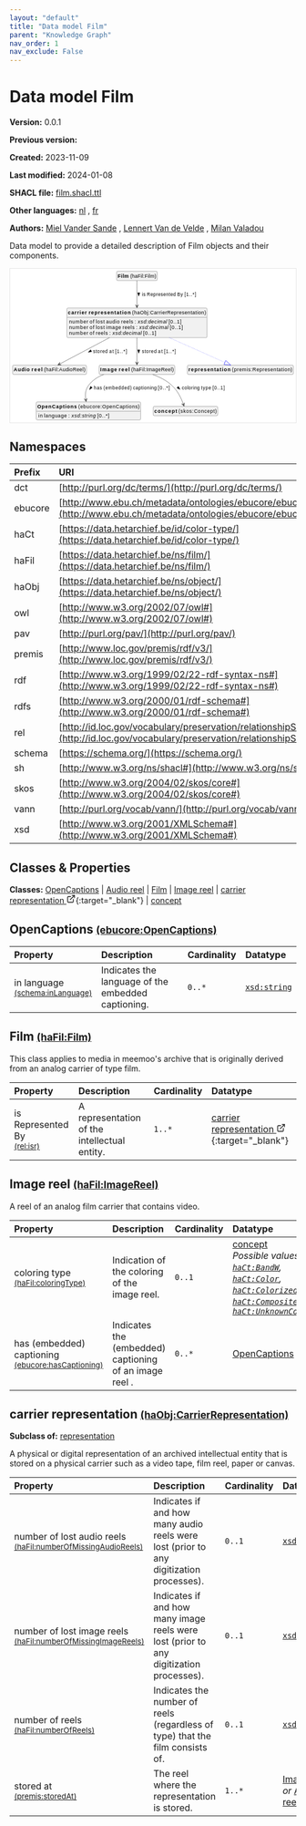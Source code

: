 ```yaml
---
layout: "default"
title: "Data model Film"
parent: "Knowledge Graph"
nav_order: 1
nav_exclude: False
---
```

<svg xmlns="http://www.w3.org/2000/svg" style="display: none;"><symbol id="svg-external-link" width="24" height="24" viewBox="0 0 24 24" fill="none" stroke="currentColor" stroke-width="2" stroke-linecap="round" stroke-linejoin="round" class="feather feather-external-link"><title id="svg-external-link-title">(external link)</title><path d="M18 13v6a2 2 0 0 1-2 2H5a2 2 0 0 1-2-2V8a2 2 0 0 1 2-2h6"></path><polyline points="15 3 21 3 21 9"></polyline><line x1="10" y1="14" x2="21" y2="3"></line> </symbol></svg>

Data model Film
====================

**Version:** 0.0.1

**Previous version:** 

**Created:** 2023-11-09

**Last modified:** 2024-01-08

**SHACL file:** [film.shacl.ttl](film.shacl.ttl)

**Other languages:**
[nl](../nl)
, [fr](../fr)

**Authors:**
[Miel Vander Sande](mailto:miel.vandersande@meemoo.be)
, [Lennert Van de Velde](mailto:lennert.vandevelde@meemoo.be)
, [Milan Valadou](mailto:milan.valadou@meemoo.be)


Data model to provide a detailed description of Film objects and their components.

<div class="wrap">
  <div class="zoom">
  <svg xmlns="http://www.w3.org/2000/svg" xmlns:xlink="http://www.w3.org/1999/xlink" contentStyleType="text/css" preserveAspectRatio="none" version="1.1" viewBox="0 0 801 430" zoomAndPan="magnify"><defs/><g><a href="#ebucore%3AOpenCaptions" target="_top" title="#ebucore%3AOpenCaptions" xlink:actuate="onRequest" xlink:href="#ebucore%3AOpenCaptions" xlink:show="new" xlink:title="#ebucore%3AOpenCaptions" xlink:type="simple"><g id="elem_ebucore_OpenCaptions"><rect codeLine="15" fill="#F1F1F1" height="50.5938" id="ebucore_OpenCaptions" rx="3.5" ry="3.5" style="stroke:#181818;stroke-width:0.5;" width="293" x="73" y="373"/><text fill="#000000" font-family="sans-serif" font-size="14" font-weight="bold" lengthAdjust="spacing" textLength="111" x="76" y="390.9951">OpenCaptions</text><text fill="#000000" font-family="sans-serif" font-size="14" lengthAdjust="spacing" textLength="4" x="187" y="390.9951"> </text><text fill="#000000" font-family="sans-serif" font-size="14" lengthAdjust="spacing" textLength="172" x="191" y="390.9951">(ebucore:OpenCaptions)</text><line style="stroke:#181818;stroke-width:0.5;" x1="74" x2="365" y1="399.2969" y2="399.2969"/><text fill="#000000" font-family="sans-serif" font-size="14" lengthAdjust="spacing" textLength="12" x="79" y="416.292">in</text><text fill="#000000" font-family="sans-serif" font-size="14" lengthAdjust="spacing" textLength="4" x="91" y="416.292"> </text><text fill="#000000" font-family="sans-serif" font-size="14" lengthAdjust="spacing" textLength="64" x="95" y="416.292">language</text><text fill="#000000" font-family="sans-serif" font-size="14" lengthAdjust="spacing" textLength="4" x="159" y="416.292"> </text><text fill="#000000" font-family="sans-serif" font-size="14" lengthAdjust="spacing" textLength="5" x="163" y="416.292">:</text><text fill="#000000" font-family="sans-serif" font-size="14" lengthAdjust="spacing" textLength="4" x="168" y="416.292"> </text><text fill="#000000" font-family="sans-serif" font-size="14" font-style="italic" lengthAdjust="spacing" textLength="68" x="172" y="416.292">xsd:string</text><text fill="#000000" font-family="sans-serif" font-size="14" lengthAdjust="spacing" textLength="4" x="240" y="416.292"> </text><text fill="#000000" font-family="sans-serif" font-size="14" lengthAdjust="spacing" textLength="34" x="244" y="416.292">[0..*]</text></g></a><a href="#haFil%3AAudioReel" target="_top" title="#haFil%3AAudioReel" xlink:actuate="onRequest" xlink:href="#haFil%3AAudioReel" xlink:show="new" xlink:title="#haFil%3AAudioReel" xlink:type="simple"><g id="elem_haFil_AudioReel"><rect codeLine="16" fill="#F1F1F1" height="26.2969" id="haFil_AudioReel" rx="3.5" ry="3.5" style="stroke:#181818;stroke-width:0.5;" width="207" x="7" y="270"/><text fill="#000000" font-family="sans-serif" font-size="14" font-weight="bold" lengthAdjust="spacing" textLength="45" x="10" y="287.9951">Audio</text><text fill="#000000" font-family="sans-serif" font-size="14" font-weight="bold" lengthAdjust="spacing" textLength="5" x="55" y="287.9951"> </text><text fill="#000000" font-family="sans-serif" font-size="14" font-weight="bold" lengthAdjust="spacing" textLength="31" x="60" y="287.9951">reel</text><text fill="#000000" font-family="sans-serif" font-size="14" lengthAdjust="spacing" textLength="4" x="91" y="287.9951"> </text><text fill="#000000" font-family="sans-serif" font-size="14" lengthAdjust="spacing" textLength="116" x="95" y="287.9951">(haFil:AudioReel)</text></g></a><a href="#haFil%3AFilm" target="_top" title="#haFil%3AFilm" xlink:actuate="onRequest" xlink:href="#haFil%3AFilm" xlink:show="new" xlink:title="#haFil%3AFilm" xlink:type="simple"><g id="elem_haFil_Film"><rect codeLine="17" fill="#F1F1F1" height="26.2969" id="haFil_Film" rx="3.5" ry="3.5" style="stroke:#181818;stroke-width:0.5;" width="114" x="298.5" y="7"/><text fill="#000000" font-family="sans-serif" font-size="14" font-weight="bold" lengthAdjust="spacing" textLength="31" x="301.5" y="24.9951">Film</text><text fill="#000000" font-family="sans-serif" font-size="14" lengthAdjust="spacing" textLength="4" x="332.5" y="24.9951"> </text><text fill="#000000" font-family="sans-serif" font-size="14" lengthAdjust="spacing" textLength="73" x="336.5" y="24.9951">(haFil:Film)</text></g></a><a href="#haFil%3AImageReel" target="_top" title="#haFil%3AImageReel" xlink:actuate="onRequest" xlink:href="#haFil%3AImageReel" xlink:show="new" xlink:title="#haFil%3AImageReel" xlink:type="simple"><g id="elem_haFil_ImageReel"><rect codeLine="18" fill="#F1F1F1" height="26.2969" id="haFil_ImageReel" rx="3.5" ry="3.5" style="stroke:#181818;stroke-width:0.5;" width="212" x="249.5" y="270"/><text fill="#000000" font-family="sans-serif" font-size="14" font-weight="bold" lengthAdjust="spacing" textLength="47" x="252.5" y="287.9951">Image</text><text fill="#000000" font-family="sans-serif" font-size="14" font-weight="bold" lengthAdjust="spacing" textLength="5" x="299.5" y="287.9951"> </text><text fill="#000000" font-family="sans-serif" font-size="14" font-weight="bold" lengthAdjust="spacing" textLength="31" x="304.5" y="287.9951">reel</text><text fill="#000000" font-family="sans-serif" font-size="14" lengthAdjust="spacing" textLength="4" x="335.5" y="287.9951"> </text><text fill="#000000" font-family="sans-serif" font-size="14" lengthAdjust="spacing" textLength="119" x="339.5" y="287.9951">(haFil:ImageReel)</text></g></a><a href="../../description/en#haObj%3ACarrierRepresentation" target="_top" title="../../description/en#haObj%3ACarrierRepresentation" xlink:actuate="onRequest" xlink:href="../../description/en#haObj%3ACarrierRepresentation" xlink:show="new" xlink:title="../../description/en#haObj%3ACarrierRepresentation" xlink:type="simple"><g id="elem_haObj_CarrierRepresentation"><rect codeLine="19" fill="#F1F1F1" height="83.1875" id="haObj_CarrierRepresentation" rx="3.5" ry="3.5" style="stroke:#181818;stroke-width:0.5;" width="393" x="159" y="110"/><text fill="#000000" font-family="sans-serif" font-size="14" font-weight="bold" lengthAdjust="spacing" textLength="53" x="162" y="127.9951">carrier</text><text fill="#000000" font-family="sans-serif" font-size="14" font-weight="bold" lengthAdjust="spacing" textLength="5" x="215" y="127.9951"> </text><text fill="#000000" font-family="sans-serif" font-size="14" font-weight="bold" lengthAdjust="spacing" textLength="118" x="220" y="127.9951">representation</text><text fill="#000000" font-family="sans-serif" font-size="14" lengthAdjust="spacing" textLength="4" x="338" y="127.9951"> </text><text fill="#000000" font-family="sans-serif" font-size="14" lengthAdjust="spacing" textLength="207" x="342" y="127.9951">(haObj:CarrierRepresentation)</text><line style="stroke:#181818;stroke-width:0.5;" x1="160" x2="551" y1="136.2969" y2="136.2969"/><text fill="#000000" font-family="sans-serif" font-size="14" lengthAdjust="spacing" textLength="54" x="165" y="153.292">number</text><text fill="#000000" font-family="sans-serif" font-size="14" lengthAdjust="spacing" textLength="4" x="219" y="153.292"> </text><text fill="#000000" font-family="sans-serif" font-size="14" lengthAdjust="spacing" textLength="13" x="223" y="153.292">of</text><text fill="#000000" font-family="sans-serif" font-size="14" lengthAdjust="spacing" textLength="4" x="236" y="153.292"> </text><text fill="#000000" font-family="sans-serif" font-size="14" lengthAdjust="spacing" textLength="25" x="240" y="153.292">lost</text><text fill="#000000" font-family="sans-serif" font-size="14" lengthAdjust="spacing" textLength="4" x="265" y="153.292"> </text><text fill="#000000" font-family="sans-serif" font-size="14" lengthAdjust="spacing" textLength="38" x="269" y="153.292">audio</text><text fill="#000000" font-family="sans-serif" font-size="14" lengthAdjust="spacing" textLength="4" x="307" y="153.292"> </text><text fill="#000000" font-family="sans-serif" font-size="14" lengthAdjust="spacing" textLength="34" x="311" y="153.292">reels</text><text fill="#000000" font-family="sans-serif" font-size="14" lengthAdjust="spacing" textLength="4" x="345" y="153.292"> </text><text fill="#000000" font-family="sans-serif" font-size="14" lengthAdjust="spacing" textLength="5" x="349" y="153.292">:</text><text fill="#000000" font-family="sans-serif" font-size="14" lengthAdjust="spacing" textLength="4" x="354" y="153.292"> </text><text fill="#000000" font-family="sans-serif" font-size="14" font-style="italic" lengthAdjust="spacing" textLength="82" x="358" y="153.292">xsd:decimal</text><text fill="#000000" font-family="sans-serif" font-size="14" lengthAdjust="spacing" textLength="4" x="440" y="153.292"> </text><text fill="#000000" font-family="sans-serif" font-size="14" lengthAdjust="spacing" textLength="36" x="444" y="153.292">[0..1]</text><text fill="#000000" font-family="sans-serif" font-size="14" lengthAdjust="spacing" textLength="54" x="165" y="169.5889">number</text><text fill="#000000" font-family="sans-serif" font-size="14" lengthAdjust="spacing" textLength="4" x="219" y="169.5889"> </text><text fill="#000000" font-family="sans-serif" font-size="14" lengthAdjust="spacing" textLength="13" x="223" y="169.5889">of</text><text fill="#000000" font-family="sans-serif" font-size="14" lengthAdjust="spacing" textLength="4" x="236" y="169.5889"> </text><text fill="#000000" font-family="sans-serif" font-size="14" lengthAdjust="spacing" textLength="25" x="240" y="169.5889">lost</text><text fill="#000000" font-family="sans-serif" font-size="14" lengthAdjust="spacing" textLength="4" x="265" y="169.5889"> </text><text fill="#000000" font-family="sans-serif" font-size="14" lengthAdjust="spacing" textLength="42" x="269" y="169.5889">image</text><text fill="#000000" font-family="sans-serif" font-size="14" lengthAdjust="spacing" textLength="4" x="311" y="169.5889"> </text><text fill="#000000" font-family="sans-serif" font-size="14" lengthAdjust="spacing" textLength="34" x="315" y="169.5889">reels</text><text fill="#000000" font-family="sans-serif" font-size="14" lengthAdjust="spacing" textLength="4" x="349" y="169.5889"> </text><text fill="#000000" font-family="sans-serif" font-size="14" lengthAdjust="spacing" textLength="5" x="353" y="169.5889">:</text><text fill="#000000" font-family="sans-serif" font-size="14" lengthAdjust="spacing" textLength="4" x="358" y="169.5889"> </text><text fill="#000000" font-family="sans-serif" font-size="14" font-style="italic" lengthAdjust="spacing" textLength="82" x="362" y="169.5889">xsd:decimal</text><text fill="#000000" font-family="sans-serif" font-size="14" lengthAdjust="spacing" textLength="4" x="444" y="169.5889"> </text><text fill="#000000" font-family="sans-serif" font-size="14" lengthAdjust="spacing" textLength="36" x="448" y="169.5889">[0..1]</text><text fill="#000000" font-family="sans-serif" font-size="14" lengthAdjust="spacing" textLength="54" x="165" y="185.8857">number</text><text fill="#000000" font-family="sans-serif" font-size="14" lengthAdjust="spacing" textLength="4" x="219" y="185.8857"> </text><text fill="#000000" font-family="sans-serif" font-size="14" lengthAdjust="spacing" textLength="13" x="223" y="185.8857">of</text><text fill="#000000" font-family="sans-serif" font-size="14" lengthAdjust="spacing" textLength="4" x="236" y="185.8857"> </text><text fill="#000000" font-family="sans-serif" font-size="14" lengthAdjust="spacing" textLength="34" x="240" y="185.8857">reels</text><text fill="#000000" font-family="sans-serif" font-size="14" lengthAdjust="spacing" textLength="4" x="274" y="185.8857"> </text><text fill="#000000" font-family="sans-serif" font-size="14" lengthAdjust="spacing" textLength="5" x="278" y="185.8857">:</text><text fill="#000000" font-family="sans-serif" font-size="14" lengthAdjust="spacing" textLength="4" x="283" y="185.8857"> </text><text fill="#000000" font-family="sans-serif" font-size="14" font-style="italic" lengthAdjust="spacing" textLength="82" x="287" y="185.8857">xsd:decimal</text><text fill="#000000" font-family="sans-serif" font-size="14" lengthAdjust="spacing" textLength="4" x="369" y="185.8857"> </text><text fill="#000000" font-family="sans-serif" font-size="14" lengthAdjust="spacing" textLength="36" x="373" y="185.8857">[0..1]</text></g></a><a href="#premis%3ARepresentation" target="_top" title="#premis%3ARepresentation" xlink:actuate="onRequest" xlink:href="#premis%3ARepresentation" xlink:show="new" xlink:title="#premis%3ARepresentation" xlink:type="simple"><g id="elem_premis_Representation"><rect codeLine="20" fill="#F1F1F1" height="26.2969" id="premis_Representation" rx="3.5" ry="3.5" style="stroke:#181818;stroke-width:0.5;" width="297" x="497" y="270"/><text fill="#000000" font-family="sans-serif" font-size="14" font-weight="bold" lengthAdjust="spacing" textLength="118" x="500" y="287.9951">representation</text><text fill="#000000" font-family="sans-serif" font-size="14" lengthAdjust="spacing" textLength="4" x="618" y="287.9951"> </text><text fill="#000000" font-family="sans-serif" font-size="14" lengthAdjust="spacing" textLength="169" x="622" y="287.9951">(premis:Representation)</text></g></a><a href="#skos%3AConcept" target="_top" title="#skos%3AConcept" xlink:actuate="onRequest" xlink:href="#skos%3AConcept" xlink:show="new" xlink:title="#skos%3AConcept" xlink:type="simple"><g id="elem_skos_Concept"><rect codeLine="21" fill="#F1F1F1" height="26.2969" id="skos_Concept" rx="3.5" ry="3.5" style="stroke:#181818;stroke-width:0.5;" width="181" x="401" y="385.5"/><text fill="#000000" font-family="sans-serif" font-size="14" font-weight="bold" lengthAdjust="spacing" textLength="64" x="404" y="403.4951">concept</text><text fill="#000000" font-family="sans-serif" font-size="14" lengthAdjust="spacing" textLength="4" x="468" y="403.4951"> </text><text fill="#000000" font-family="sans-serif" font-size="14" lengthAdjust="spacing" textLength="107" x="472" y="403.4951">(skos:Concept)</text></g></a><g id="link_haFil_Film_haObj_CarrierRepresentation"><path codeLine="30" d="M355.5,33.42 C355.5,50.89 355.5,77.55 355.5,103.94 " fill="none" id="haFil_Film-to-haObj_CarrierRepresentation" style="stroke:#454645;stroke-width:1.0;"/><polygon fill="#454645" points="355.5,109.94,359.5,100.94,355.5,104.94,351.5,100.94,355.5,109.94" style="stroke:#454645;stroke-width:1.0;"/><polygon fill="#000000" points="360.5,76.5664,363.4389,67.5213,357.5611,67.5213,360.5,76.5664" style="stroke:#000000;stroke-width:1.0;"/><text fill="#000000" font-family="sans-serif" font-size="13" lengthAdjust="spacing" textLength="10" x="369.5" y="76.0669">is</text><text fill="#000000" font-family="sans-serif" font-size="13" lengthAdjust="spacing" textLength="4" x="379.5" y="76.0669"> </text><text fill="#000000" font-family="sans-serif" font-size="13" lengthAdjust="spacing" textLength="81" x="383.5" y="76.0669">Represented</text><text fill="#000000" font-family="sans-serif" font-size="13" lengthAdjust="spacing" textLength="4" x="464.5" y="76.0669"> </text><text fill="#000000" font-family="sans-serif" font-size="13" lengthAdjust="spacing" textLength="16" x="468.5" y="76.0669">By</text><text fill="#000000" font-family="sans-serif" font-size="13" lengthAdjust="spacing" textLength="4" x="484.5" y="76.0669"> </text><text fill="#000000" font-family="sans-serif" font-size="13" lengthAdjust="spacing" textLength="33" x="488.5" y="76.0669">[1..*]</text></g><g id="link_haFil_ImageReel_ebucore_OpenCaptions"><path codeLine="33" d="M262.58,296.09 C246.17,302.46 231,311.94 220.5,326 C210.69,339.13 209.8016,351.8023 212.1416,366.7423 " fill="none" id="haFil_ImageReel-to-ebucore_OpenCaptions" style="stroke:#454645;stroke-width:1.0;"/><polygon fill="#454645" points="213.07,372.67,215.6292,363.1594,212.2963,367.7302,207.7255,364.3974,213.07,372.67" style="stroke:#454645;stroke-width:1.0;"/><polygon fill="#000000" points="222.5949,338.6358,230.2423,332.9818,225.4584,329.5666,222.5949,338.6358" style="stroke:#000000;stroke-width:1.0;"/><text fill="#000000" font-family="sans-serif" font-size="13" lengthAdjust="spacing" textLength="23" x="234.5" y="339.0669">has</text><text fill="#000000" font-family="sans-serif" font-size="13" lengthAdjust="spacing" textLength="4" x="257.5" y="339.0669"> </text><text fill="#000000" font-family="sans-serif" font-size="13" lengthAdjust="spacing" textLength="79" x="261.5" y="339.0669">(embedded)</text><text fill="#000000" font-family="sans-serif" font-size="13" lengthAdjust="spacing" textLength="4" x="340.5" y="339.0669"> </text><text fill="#000000" font-family="sans-serif" font-size="13" lengthAdjust="spacing" textLength="66" x="344.5" y="339.0669">captioning</text><text fill="#000000" font-family="sans-serif" font-size="13" lengthAdjust="spacing" textLength="4" x="410.5" y="339.0669"> </text><text fill="#000000" font-family="sans-serif" font-size="13" lengthAdjust="spacing" textLength="33" x="414.5" y="339.0669">[0..*]</text></g><g id="link_haFil_ImageReel_skos_Concept"><path codeLine="34" d="M399.62,296.12 C417.59,302.72 437.59,312.39 452.5,326 C470.67,342.59 480.1727,363.9987 485.6627,379.6387 " fill="none" id="haFil_ImageReel-to-skos_Concept" style="stroke:#454645;stroke-width:1.0;"/><polygon fill="#454645" points="487.65,385.3,488.4433,375.4831,485.9939,380.5822,480.8949,378.1328,487.65,385.3" style="stroke:#454645;stroke-width:1.0;"/><polygon fill="#000000" points="476.0878,338.0489,471.6444,329.6402,467.5505,333.8578,476.0878,338.0489" style="stroke:#000000;stroke-width:1.0;"/><text fill="#000000" font-family="sans-serif" font-size="13" lengthAdjust="spacing" textLength="50" x="481.5" y="339.0669">coloring</text><text fill="#000000" font-family="sans-serif" font-size="13" lengthAdjust="spacing" textLength="4" x="531.5" y="339.0669"> </text><text fill="#000000" font-family="sans-serif" font-size="13" lengthAdjust="spacing" textLength="28" x="535.5" y="339.0669">type</text><text fill="#000000" font-family="sans-serif" font-size="13" lengthAdjust="spacing" textLength="4" x="563.5" y="339.0669"> </text><text fill="#000000" font-family="sans-serif" font-size="13" lengthAdjust="spacing" textLength="34" x="567.5" y="339.0669">[0..1]</text></g><g id="link_haObj_CarrierRepresentation_premis_Representation"><path codeLine="36" d="M446.46,193.12 C505.93,219.67 563.1141,245.2109 602.0141,262.5809 " fill="none" id="haObj_CarrierRepresentation-to-premis_Representation" style="stroke:#0000FF;stroke-width:1.0;stroke-dasharray:1.0,3.0;"/><polygon fill="none" points="618.45,269.92,604.4605,257.1023,599.5678,268.0595,618.45,269.92" style="stroke:#0000FF;stroke-width:1.0;"/></g><g id="link_haObj_CarrierRepresentation_haFil_AudioReel"><path codeLine="41" d="M278.65,193.12 C228.41,219.67 171.5248,249.7467 138.6548,267.1167 " fill="none" id="haObj_CarrierRepresentation-to-haFil_AudioReel" style="stroke:#454645;stroke-width:1.0;"/><polygon fill="#454645" points="133.35,269.92,143.1761,269.2516,137.7707,267.5839,139.4384,262.1785,133.35,269.92" style="stroke:#454645;stroke-width:1.0;"/><polygon fill="#000000" points="219.0795,233.9029,228.4496,232.2744,225.7029,227.0778,219.0795,233.9029" style="stroke:#000000;stroke-width:1.0;"/><text fill="#000000" font-family="sans-serif" font-size="13" lengthAdjust="spacing" textLength="41" x="232.5" y="236.0669">stored</text><text fill="#000000" font-family="sans-serif" font-size="13" lengthAdjust="spacing" textLength="4" x="273.5" y="236.0669"> </text><text fill="#000000" font-family="sans-serif" font-size="13" lengthAdjust="spacing" textLength="13" x="277.5" y="236.0669">at</text><text fill="#000000" font-family="sans-serif" font-size="13" lengthAdjust="spacing" textLength="4" x="290.5" y="236.0669"> </text><text fill="#000000" font-family="sans-serif" font-size="13" lengthAdjust="spacing" textLength="33" x="294.5" y="236.0669">[1..*]</text></g><g id="link_haObj_CarrierRepresentation_haFil_ImageReel"><path codeLine="42" d="M355.5,193.12 C355.5,219.67 355.5,246.55 355.5,263.92 " fill="none" id="haObj_CarrierRepresentation-to-haFil_ImageReel" style="stroke:#454645;stroke-width:1.0;"/><polygon fill="#454645" points="355.5,269.92,359.5,260.92,355.5,264.92,351.5,260.92,355.5,269.92" style="stroke:#454645;stroke-width:1.0;"/><polygon fill="#000000" points="360.5,236.5664,363.4389,227.5213,357.5611,227.5213,360.5,236.5664" style="stroke:#000000;stroke-width:1.0;"/><text fill="#000000" font-family="sans-serif" font-size="13" lengthAdjust="spacing" textLength="41" x="369.5" y="236.0669">stored</text><text fill="#000000" font-family="sans-serif" font-size="13" lengthAdjust="spacing" textLength="4" x="410.5" y="236.0669"> </text><text fill="#000000" font-family="sans-serif" font-size="13" lengthAdjust="spacing" textLength="13" x="414.5" y="236.0669">at</text><text fill="#000000" font-family="sans-serif" font-size="13" lengthAdjust="spacing" textLength="4" x="427.5" y="236.0669"> </text><text fill="#000000" font-family="sans-serif" font-size="13" lengthAdjust="spacing" textLength="33" x="431.5" y="236.0669">[1..*]</text></g></g></svg>
  </div>
</div>

## Namespaces

| Prefix | URI      |
| :----- | :------- |
| dct     | [http://purl.org/dc/terms/](http://purl.org/dc/terms/) |
| ebucore     | [http://www.ebu.ch/metadata/ontologies/ebucore/ebucore#](http://www.ebu.ch/metadata/ontologies/ebucore/ebucore#) |
| haCt     | [https://data.hetarchief.be/id/color-type/](https://data.hetarchief.be/id/color-type/) |
| haFil     | [https://data.hetarchief.be/ns/film/](https://data.hetarchief.be/ns/film/) |
| haObj     | [https://data.hetarchief.be/ns/object/](https://data.hetarchief.be/ns/object/) |
| owl     | [http://www.w3.org/2002/07/owl#](http://www.w3.org/2002/07/owl#) |
| pav     | [http://purl.org/pav/](http://purl.org/pav/) |
| premis     | [http://www.loc.gov/premis/rdf/v3/](http://www.loc.gov/premis/rdf/v3/) |
| rdf     | [http://www.w3.org/1999/02/22-rdf-syntax-ns#](http://www.w3.org/1999/02/22-rdf-syntax-ns#) |
| rdfs     | [http://www.w3.org/2000/01/rdf-schema#](http://www.w3.org/2000/01/rdf-schema#) |
| rel     | [http://id.loc.gov/vocabulary/preservation/relationshipSubType/](http://id.loc.gov/vocabulary/preservation/relationshipSubType/) |
| schema     | [https://schema.org/](https://schema.org/) |
| sh     | [http://www.w3.org/ns/shacl#](http://www.w3.org/ns/shacl#) |
| skos     | [http://www.w3.org/2004/02/skos/core#](http://www.w3.org/2004/02/skos/core#) |
| vann     | [http://purl.org/vocab/vann/](http://purl.org/vocab/vann/) |
| xsd     | [http://www.w3.org/2001/XMLSchema#](http://www.w3.org/2001/XMLSchema#) |

## Classes & Properties

**Classes:** 
 [OpenCaptions](#ebucore%3AOpenCaptions) |  [Audio reel](#haFil%3AAudioReel) |  [Film](#haFil%3AFilm) |  [Image reel](#haFil%3AImageReel) |  [carrier representation <svg class="svg-external-link" viewBox="0 0 24 24" aria-labelledby="svg-external-link-title"><use xlink:href="#svg-external-link"></use></svg>](../../description/en#haObj%3ACarrierRepresentation){:target="_blank"} |  [concept](#skos%3AConcept)
## <a id="ebucore%3AOpenCaptions"></a>OpenCaptions <small>[(ebucore:OpenCaptions)](http://www.ebu.ch/metadata/ontologies/ebucore/ebucore#OpenCaptions)</small>




| Property | Description | Cardinality | Datatype |
| :------ | :---------- | :---------- | :------- |
| <a id='schema%3AinLanguage'></a>in language <br> <small>[(schema:inLanguage)](https://schema.org/inLanguage)</small> | Indicates the language of the embedded captioning. | `0..*` | [`xsd:string`](http://www.w3.org/2001/XMLSchema#string)  |

## <a id="haFil%3AFilm"></a>Film <small>[(haFil:Film)](https://data.hetarchief.be/ns/film/Film)</small>


This class applies to media in meemoo's archive that is originally derived from an analog carrier of type film.

| Property | Description | Cardinality | Datatype |
| :------ | :---------- | :---------- | :------- |
| <a id='rel%3Aisr'></a>is Represented By <br> <small>[(rel:isr)](http://id.loc.gov/vocabulary/preservation/relationshipSubType/isr)</small> | A representation of the intellectual entity. | `1..*` | [carrier representation <svg class="svg-external-link" viewBox="0 0 24 24" aria-labelledby="svg-external-link-title"><use xlink:href="#svg-external-link"></use></svg>](../../description/en#haObj%3ACarrierRepresentation){:target="_blank"}  |

## <a id="haFil%3AImageReel"></a>Image reel <small>[(haFil:ImageReel)](https://data.hetarchief.be/ns/film/ImageReel)</small>


A reel of an analog film carrier that contains video.

| Property | Description | Cardinality | Datatype |
| :------ | :---------- | :---------- | :------- |
| <a id='haFil%3AcoloringType'></a>coloring type <br> <small>[(haFil:coloringType)](https://data.hetarchief.be/ns/film/coloringType)</small> | Indication of the coloring of the image reel. | `0..1` | [concept](#skos%3AConcept) <br>_Possible values: [`haCt:BandW`](https://data.hetarchief.be/id/color-type/BandW), [`haCt:Color`](https://data.hetarchief.be/id/color-type/Color), [`haCt:Colorized`](https://data.hetarchief.be/id/color-type/Colorized), [`haCt:Composite`](https://data.hetarchief.be/id/color-type/Composite), [`haCt:UnknownColorType`](https://data.hetarchief.be/id/color-type/UnknownColorType)_ |
| <a id='ebucore%3AhasCaptioning'></a>has (embedded) captioning <br> <small>[(ebucore:hasCaptioning)](http://www.ebu.ch/metadata/ontologies/ebucore/ebucore#hasCaptioning)</small> | Indicates the (embedded) captioning of an image reel . | `0..*` | [OpenCaptions](#ebucore%3AOpenCaptions)  |

## <a id="haObj%3ACarrierRepresentation"></a>carrier representation <small>[(haObj:CarrierRepresentation)](https://data.hetarchief.be/ns/object/CarrierRepresentation)</small>


**Subclass of:** 
[representation](#premis%3ARepresentation)

A physical or digital representation of an archived intellectual entity that is stored on a physical carrier such as a video tape, film reel, paper or canvas.

| Property | Description | Cardinality | Datatype |
| :------ | :---------- | :---------- | :------- |
| <a id='haFil%3AnumberOfMissingAudioReels'></a>number of lost audio reels <br> <small>[(haFil:numberOfMissingAudioReels)](https://data.hetarchief.be/ns/film/numberOfMissingAudioReels)</small> | Indicates if and how many audio reels were lost (prior to any digitization processes). | `0..1` | [`xsd:decimal`](http://www.w3.org/2001/XMLSchema#decimal)  |
| <a id='haFil%3AnumberOfMissingImageReels'></a>number of lost image reels <br> <small>[(haFil:numberOfMissingImageReels)](https://data.hetarchief.be/ns/film/numberOfMissingImageReels)</small> | Indicates if and how many image reels were lost (prior to any digitization processes). | `0..1` | [`xsd:decimal`](http://www.w3.org/2001/XMLSchema#decimal)  |
| <a id='haFil%3AnumberOfReels'></a>number of reels <br> <small>[(haFil:numberOfReels)](https://data.hetarchief.be/ns/film/numberOfReels)</small> | Indicates the number of reels (regardless of type) that the film consists of. | `0..1` | [`xsd:decimal`](http://www.w3.org/2001/XMLSchema#decimal)  |
| <a id='premis%3AstoredAt'></a>stored at <br> <small>[(premis:storedAt)](http://www.loc.gov/premis/rdf/v3/storedAt)</small> | The reel where the representation is stored. | `1..*` | [Image reel](#haFil%3AImageReel) _or_ [Audio reel](#haFil%3AAudioReel)  |



[^1]: Unique language tags required
<style>
.zoom > svg {
    width: 100%;
    height: auto;
    background-color: #fff;
}

.zoom > svg text{
   -webkit-user-select: none;
   -moz-user-select: none;
   -ms-user-select: none;
   user-select: none;
}

.wrap {
  overflow: hidden;
  border: 1px solid #E6E6E6;
}

.zoom {
  position: relative;
}

.zoom:hover {
  transform: scale(2.0); cursor: grab;
}
.svg-external-link {
  width: 16px;
  height: 16px;
}
</style>
<script>
var svg = document.querySelector('svg[zoomAndPan="magnify"]');
var zoomDiv = document.querySelector('.zoom');
zoomDiv.addEventListener('mouseleave', onMouseOutZoomDiv);
if (window.PointerEvent) {
  svg.addEventListener('pointerdown', onPointerDown);
  svg.addEventListener('pointerup', onPointerUp);
  svg.addEventListener('pointerleave', onPointerUp); 
  svg.addEventListener('pointermove', onPointerMove); 
} else {

  svg.addEventListener('mousedown', onPointerDown); 
  svg.addEventListener('mouseup', onPointerUp); 
  svg.addEventListener('mouseleave', onPointerUp); 
  svg.addEventListener('mousemove', onPointerMove); 

  svg.addEventListener('touchstart', onPointerDown);
  svg.addEventListener('touchend', onPointerUp);
  svg.addEventListener('touchmove', onPointerMove); 
}

function getPointFromEvent (event) {
  var point = {x:0, y:0};
  if (event.targetTouches) {
    point.x = event.targetTouches[0].clientX;
    point.y = event.targetTouches[0].clientY;
  } else {
    point.x = event.clientX;
    point.y = event.clientY;
  }
  
  return point;
}

var isPointerDown = false;

var pointerOrigin = {
  x: 0,
  y: 0
};

function onPointerDown(event) {
  isPointerDown = true; 
  
  var pointerPosition = getPointFromEvent(event);
  pointerOrigin.x = pointerPosition.x;
  pointerOrigin.y = pointerPosition.y;
}

var originalViewBoxString = svg.getAttribute('viewBox');
var originalViewBoxList= svg.viewBox.baseVal;

var originalViewBox = {
    x: originalViewBoxList.x,
    y: originalViewBoxList.y,
    width: originalViewBoxList.width,
    height: originalViewBoxList.height
};

var viewBox = structuredClone(originalViewBox);
console.log(viewBox);
var newViewBox = {
  x: 0,
  y: 0
};

var ratio = viewBox.width / svg.getBoundingClientRect().width;
window.addEventListener('resize', function() {
  ratio = viewBox.width / svg.getBoundingClientRect().width;
});

function onPointerMove (event) {
  if (!isPointerDown) {
    return;
  }
  event.preventDefault();

  var pointerPosition = getPointFromEvent(event);

  newViewBox.x = viewBox.x - ((pointerPosition.x - pointerOrigin.x) * ratio);
  newViewBox.y = viewBox.y - ((pointerPosition.y - pointerOrigin.y) * ratio);

  var viewBoxString = `${newViewBox.x} ${newViewBox.y} ${viewBox.width} ${viewBox.height}`;
  svg.setAttribute('viewBox', viewBoxString);
}

function onPointerUp() {
  isPointerDown = false;

  viewBox.x = newViewBox.x;
  viewBox.y = newViewBox.y;
}
function onMouseOutZoomDiv(event) {

  var viewBoxString = structuredClone(originalViewBoxString);
  viewBox.x = 0;
  viewBox.y = 0;
  svg.setAttribute('viewBox', originalViewBoxString);
}

</script>
